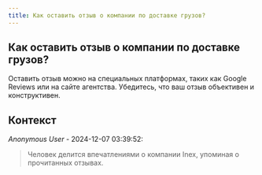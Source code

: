 ```yaml
---
title: Как оставить отзыв о компании по доставке грузов?
---
```


## Как оставить отзыв о компании по доставке грузов?

Оставить отзыв можно на специальных платформах, таких как Google Reviews или на сайте агентства. Убедитесь, что ваш отзыв объективен и конструктивен.

## Контекст

_Anonymous User_ - 2024-12-07 03:39:52:

> Человек делится впечатлениями о компании Inex, упоминая о прочитанных отзывах.
